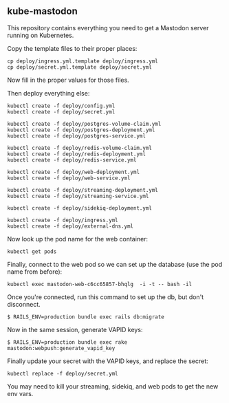 kube-mastodon
-------------

This repository contains everything you need to get a Mastodon server running on Kubernetes.

Copy the template files to their proper places:

```
cp deploy/ingress.yml.template deploy/ingress.yml
cp deploy/secret.yml.template deploy/secret.yml
```

Now fill in the proper values for those files.

Then deploy everything else:

```
kubectl create -f deploy/config.yml
kubectl create -f deploy/secret.yml

kubectl create -f deploy/postgres-volume-claim.yml
kubectl create -f deploy/postgres-deployment.yml
kubectl create -f deploy/postgres-service.yml

kubectl create -f deploy/redis-volume-claim.yml
kubectl create -f deploy/redis-deployment.yml
kubectl create -f deploy/redis-service.yml

kubectl create -f deploy/web-deployment.yml
kubectl create -f deploy/web-service.yml

kubectl create -f deploy/streaming-deployment.yml
kubectl create -f deploy/streaming-service.yml

kubectl create -f deploy/sidekiq-deployment.yml

kubectl create -f deploy/ingress.yml
kubectl create -f deploy/external-dns.yml
```

Now look up the pod name for the web container:

```
kubectl get pods
```

Finally, connect to the web pod so we can set up the database
(use the pod name from before):

```
kubectl exec mastodon-web-c6cc65857-bhqlg  -i -t -- bash -il
```

Once you're connected, run this command to set up the db,
but don't disconnect.

```
$ RAILS_ENV=production bundle exec rails db:migrate
```

Now in the same session, generate VAPID keys:
```
$ RAILS_ENV=production bundle exec rake mastodon:webpush:generate_vapid_key
```

Finally update your secret with the VAPID keys, and replace the secret:
```
kubectl replace -f deploy/secret.yml
```

You may need to kill your streaming, sidekiq, and web pods to get the new env vars.
